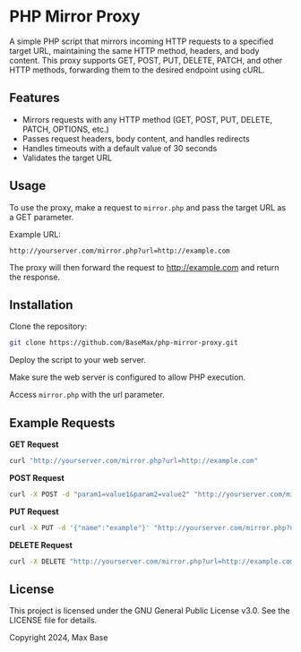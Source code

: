 # PHP Mirror Proxy

A simple PHP script that mirrors incoming HTTP requests to a specified target URL, maintaining the same HTTP method, headers, and body content. This proxy supports GET, POST, PUT, DELETE, PATCH, and other HTTP methods, forwarding them to the desired endpoint using cURL.

## Features

- Mirrors requests with any HTTP method (GET, POST, PUT, DELETE, PATCH, OPTIONS, etc.)
- Passes request headers, body content, and handles redirects
- Handles timeouts with a default value of 30 seconds
- Validates the target URL

## Usage

To use the proxy, make a request to `mirror.php` and pass the target URL as a GET parameter.

Example URL:

```
http://yourserver.com/mirror.php?url=http://example.com
```

The proxy will then forward the request to http://example.com and return the response.

## Installation

Clone the repository:

```bash
git clone https://github.com/BaseMax/php-mirror-proxy.git
```

Deploy the script to your web server.

Make sure the web server is configured to allow PHP execution.

Access `mirror.php` with the url parameter.

## Example Requests

**GET Request**

```bash
curl "http://yourserver.com/mirror.php?url=http://example.com"
```

**POST Request**

```bash
curl -X POST -d "param1=value1&param2=value2" "http://yourserver.com/mirror.php?url=http://example.com"
```

**PUT Request**

```bash
curl -X PUT -d '{"name":"example"}' "http://yourserver.com/mirror.php?url=http://example.com" -H "Content-Type: application/json"
```

**DELETE Request**

```bash
curl -X DELETE "http://yourserver.com/mirror.php?url=http://example.com/resource/1"
```

## License

This project is licensed under the GNU General Public License v3.0. See the LICENSE file for details.

Copyright 2024, Max Base
